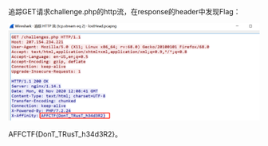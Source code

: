 追踪GET请求challenge.php的http流，在response的header中发现Flag：

![image-20201119212031478](lostheadwp/image-20201119212031478.png)

AFFCTF{DonT_TRusT_h34d3R2}。